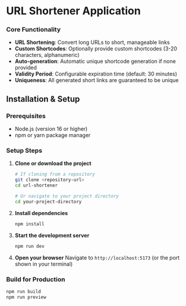 # URL Shortener Application



### Core Functionality
- **URL Shortening**: Convert long URLs to short, manageable links
- **Custom Shortcodes**: Optionally provide custom shortcodes (3-20 characters, alphanumeric)
- **Auto-generation**: Automatic unique shortcode generation if none provided
- **Validity Period**: Configurable expiration time (default: 30 minutes)
- **Uniqueness**: All generated short links are guaranteed to be unique

## Installation & Setup

### Prerequisites
- Node.js (version 16 or higher)
- npm or yarn package manager

### Setup Steps

1. **Clone or download the project**
   ```bash
   # If cloning from a repository
   git clone <repository-url>
   cd url-shortener
   
   # Or navigate to your project directory
   cd your-project-directory
   ```

2. **Install dependencies**
   ```bash
   npm install
   ```

3. **Start the development server**
   ```bash
   npm run dev
   ```

4. **Open your browser**
   Navigate to `http://localhost:5173` (or the port shown in your terminal)

### Build for Production
```bash
npm run build
npm run preview
```
